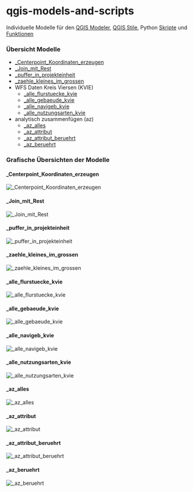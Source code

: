 # qgis-models-and-scripts
Individuelle Modelle für den [QGIS Modeler](https://docs.qgis.org/latest/de/docs/user_manual/processing/modeler.html), [QGIS Stile](https://docs.qgis.org/latest/de/docs/user_manual/appendices/qgis_file_formats.html?highlight=qml#qml-the-qgis-style-file-format), Python [Skripte](https://docs.qgis.org/latest/de/docs/user_manual/processing/scripts.html) und [Funktionen](https://docs.qgis.org/latest/de/docs/user_manual/working_with_vector/expression.html#function-editor)

### Übersicht Modelle

- [_Centerpoint_Koordinaten_erzeugen](#_Centerpoint_Koordinaten_erzeugen)
- [_Join_mit_Rest](#_Join_mit_Rest)
- [_puffer_in_projekteinheit](#_puffer_in_projekteinheit)
- [_zaehle_kleines_im_grossen](#_zaehle_kleines_im_grossen)
- WFS Daten Kreis Viersen (KVIE)
  - [_alle_flurstuecke_kvie](#_alle_flurstuecke_kvie)
  - [_alle_gebaeude_kvie](#_alle_gebaeude_kvie)
  - [_alle_navigeb_kvie](#_alle_navigeb_kvie)
  - [_alle_nutzungsarten_kvie](#_alle_nutzungsarten_kvie)
- analytisch zusammenfügen (az)
  - [_az_alles](#_az_alles)
  - [_az_attribut](#_az_attribut)
  - [_az_attribut_beruehrt](#_az_attribut_beruehrt)
  - [_az_beruehrt](#_az_beruehrt)

### Grafische Übersichten der Modelle

#### _Centerpoint_Koordinaten_erzeugen

![_Centerpoint_Koordinaten_erzeugen](models/_Centerpoint_Koordinaten_erzeugen.png "_Centerpoint_Koordinaten_erzeugen")

#### _Join_mit_Rest

![_Join_mit_Rest](models/_Join_mit_Rest.png "_Join_mit_Rest")

#### _puffer_in_projekteinheit

![_puffer_in_projekteinheit](models/_puffer_in_projekteinheit.png "_puffer_in_projekteinheit")

#### _zaehle_kleines_im_grossen

![_zaehle_kleines_im_grossen](models/_zaehle_kleines_im_grossen.png "_zaehle_kleines_im_grossen")

#### _alle_flurstuecke_kvie

![_alle_flurstuecke_kvie](models/wfs_daten_kvie/_alle_flurstuecke_kvie.png "_alle_flurstuecke_kvie")

#### _alle_gebaeude_kvie

![_alle_gebaeude_kvie](models/wfs_daten_kvie/_alle_gebaeude_kvie.png "_alle_gebaeude_kvie")

#### _alle_navigeb_kvie

![_alle_navigeb_kvie](models/wfs_daten_kvie/_alle_navigeb_kvie.png "_alle_navigeb_kvie")

#### _alle_nutzungsarten_kvie

![_alle_nutzungsarten_kvie](models/wfs_daten_kvie/_alle_nutzungsarten_kvie.png "_alle_nutzungsarten_kvie")

#### _az_alles

![_az_alles](models/analytisch_zusammenfuegen/_az_alles.png "_az_alles")

#### _az_attribut

![_az_attribut](models/analytisch_zusammenfuegen/_az_attribut.png "_az_attribut")

#### _az_attribut_beruehrt

![_az_attribut_beruehrt](models/analytisch_zusammenfuegen/_az_attribut_beruehrt.png "_az_attribut_beruehrt")

#### _az_beruehrt

![_az_beruehrt](models/analytisch_zusammenfuegen/_az_beruehrt.png "_az_beruehrt")
